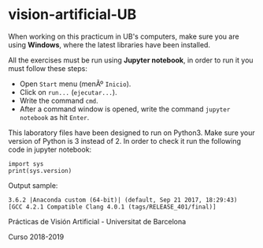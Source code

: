 ﻿# vision-artificial-UB

When working on this practicum in UB's computers, make sure you are using **Windows**, where the latest libraries have been installed.

All the exercises must be run using **Jupyter notebook**, in order to run it you must follow these steps:

- Open `Start` menu (menÃº `Inicio`).
- Click on `run...` (`ejecutar...`).
- Write the command `cmd`.
- After a command window is opened, write the command `jupyter notebook` as hit `Enter`.

This laboratory files have been designed to run on Python3. Make sure your version of Python is 3 instead of 2. In order to check it run the following code in jupyter notebook:

```
import sys
print(sys.version)
```

Output sample:
```
3.6.2 |Anaconda custom (64-bit)| (default, Sep 21 2017, 18:29:43)
[GCC 4.2.1 Compatible Clang 4.0.1 (tags/RELEASE_401/final)]
```


Prácticas de Visión Artificial - Universitat de Barcelona

Curso 2018-2019
